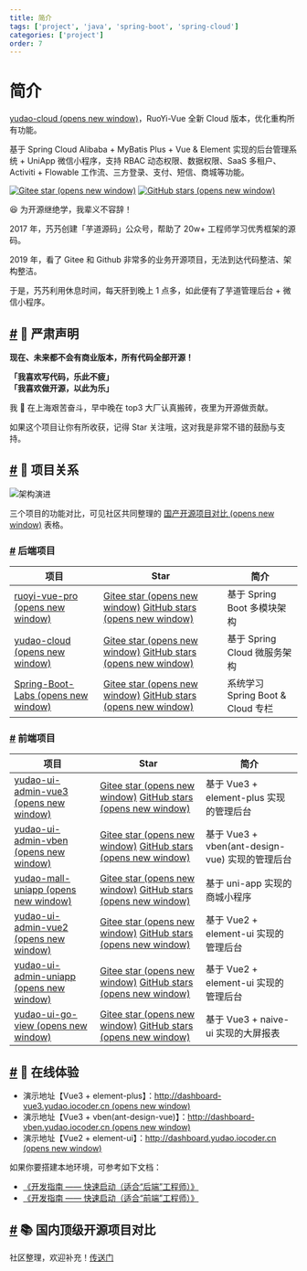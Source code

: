 ```yaml
---
title: 简介
tags: ['project', 'java', 'spring-boot', 'spring-cloud']
categories: ['project']
order: 7
---
```

# 简介

[yudao-cloud  (opens new window)](https://gitee.com/zhijiantianya/yudao-cloud)，RuoYi-Vue 全新 Cloud 版本，优化重构所有功能。

 基于 Spring Cloud Alibaba + MyBatis Plus + Vue & Element 实现的后台管理系统 + UniApp 微信小程序，支持 RBAC 动态权限、数据权限、SaaS 多租户、Activiti + Flowable 工作流、三方登录、支付、短信、商城等功能。

 [![Gitee star](https://gitee.com/zhijiantianya/yudao-cloud/badge/star.svg?theme=white)  (opens new window)](https://gitee.com/zhijiantianya/yudao-cloud) [![GitHub stars](https://img.shields.io/github/stars/YunaiV/yudao-cloud.svg?style=social&label=Stars)  (opens new window)](https://github.com/YunaiV/yudao-cloud)

 😆 为开源继绝学，我辈义不容辞！

 2017 年，艿艿创建「芋道源码」公众号，帮助了 20w+ 工程师学习优秀框架的源码。

 2019 年，看了 Gitee 和 Github 非常多的业务开源项目，无法到达代码整洁、架构整洁。

 于是，艿艿利用休息时间，每天肝到晚上 1 点多，如此便有了芋道管理后台 + 微信小程序。

 ## [#](#🐴-严肃声明) 🐴 严肃声明

 **现在、未来都不会有商业版本，所有代码全部开源！**

 **「我喜欢写代码，乐此不疲」**  
 **「我喜欢做开源，以此为乐」**

 我 🐶 在上海艰苦奋斗，早中晚在 top3 大厂认真搬砖，夜里为开源做贡献。

 如果这个项目让你有所收获，记得 Star 关注哦，这对我是非常不错的鼓励与支持。

 ## [#](#🐳-项目关系) 🐳 项目关系

 ![架构演进](https://static.iocoder.cn/yudao-roadmap.png?imageView2/2/format/webp)

 三个项目的功能对比，可见社区共同整理的 [国产开源项目对比  (opens new window)](https://www.yuque.com/xiatian-bsgny/lm0ec1/wqf8mn) 表格。

 ### [#](#后端项目) 后端项目

 

| 项目 | Star | 简介 |
| --- | --- | --- |
| [ruoyi-vue-pro  (opens new window)](https://gitee.com/zhijiantianya/ruoyi-vue-pro) | [Gitee star  (opens new window)](https://gitee.com/zhijiantianya/ruoyi-vue-pro) [GitHub stars  (opens new window)](https://github.com/YunaiV/ruoyi-vue-pro) | 基于 Spring Boot 多模块架构 |
| [yudao-cloud  (opens new window)](https://gitee.com/zhijiantianya/yudao-cloud) | [Gitee star  (opens new window)](https://gitee.com/zhijiantianya/yudao-cloud) [GitHub stars  (opens new window)](https://github.com/YunaiV/yudao-cloud) | 基于 Spring Cloud 微服务架构 |
| [Spring-Boot-Labs  (opens new window)](https://gitee.com/yudaocode/SpringBoot-Labs) | [Gitee star  (opens new window)](https://gitee.com/zhijiantianya/yudao-cloud) [GitHub stars  (opens new window)](https://github.com/yudaocode/SpringBoot-Labs) | 系统学习 Spring Boot & Cloud 专栏 |

 ### [#](#前端项目) 前端项目

 

| 项目 | Star | 简介 |
| --- | --- | --- |
| [yudao-ui-admin-vue3  (opens new window)](https://gitee.com/yudaocode/yudao-ui-admin-vue3) | [Gitee star  (opens new window)](https://gitee.com/yudaocode/yudao-ui-admin-vue3) [GitHub stars  (opens new window)](https://github.com/yudaocode/yudao-ui-admin-vue3) | 基于 Vue3 + element-plus 实现的管理后台 |
| [yudao-ui-admin-vben  (opens new window)](https://gitee.com/yudaocode/yudao-ui-admin-vben) | [Gitee star  (opens new window)](https://gitee.com/yudaocode/yudao-ui-admin-vben) [GitHub stars  (opens new window)](https://github.com/yudaocode/yudao-ui-admin-vben) | 基于 Vue3 + vben(ant-design-vue) 实现的管理后台 |
| [yudao-mall-uniapp  (opens new window)](https://gitee.com/yudaocode/yudao-mall-uniapp) | [Gitee star  (opens new window)](https://gitee.com/yudaocode/yudao-mall-uniapp) [GitHub stars  (opens new window)](https://github.com/yudaocode/yudao-mall-uniapp) | 基于 uni-app 实现的商城小程序 |
| [yudao-ui-admin-vue2  (opens new window)](https://gitee.com/yudaocode/yudao-ui-admin-vue2) | [Gitee star  (opens new window)](https://gitee.com/yudaocode/yudao-ui-admin-vue2) [GitHub stars  (opens new window)](https://github.com/yudaocode/yudao-ui-admin-vue2) | 基于 Vue2 + element-ui 实现的管理后台 |
| [yudao-ui-admin-uniapp  (opens new window)](https://gitee.com/yudaocode/yudao-ui-admin-uniapp) | [Gitee star  (opens new window)](https://gitee.com/yudaocode/yudao-ui-admin-uniapp) [GitHub stars  (opens new window)](https://github.com/yudaocode/yudao-ui-admin-uniapp) | 基于 Vue2 + element-ui 实现的管理后台 |
| [yudao-ui-go-view  (opens new window)](https://gitee.com/yudaocode/yudao-ui-go-view) | [Gitee star  (opens new window)](https://gitee.com/yudaocode/yudao-ui-go-view) [GitHub stars  (opens new window)](https://github.com/yudaocode/yudao-ui-go-view) | 基于 Vue3 + naive-ui 实现的大屏报表 |

 ## [#](#🐶-在线体验) 🐶 在线体验

 * 演示地址【Vue3 + element-plus】：[http://dashboard-vue3.yudao.iocoder.cn  (opens new window)](http://dashboard-vue3.yudao.iocoder.cn)
* 演示地址【Vue3 + vben(ant-design-vue)】：[http://dashboard-vben.yudao.iocoder.cn  (opens new window)](http://dashboard-vben.yudao.iocoder.cn)
* 演示地址【Vue2 + element-ui】：[http://dashboard.yudao.iocoder.cn  (opens new window)](http://dashboard.yudao.iocoder.cn)

 如果你要搭建本地环境，可参考如下文档：

 * [《开发指南 —— 快速启动（适合“后端”工程师）》](/quick-start)
* [《开发指南 —— 快速启动（适合“前端”工程师）》](/quick-start-front)

 ## [#](#📚-国内顶级开源项目对比) 📚 国内顶级开源项目对比

 社区整理，欢迎补充！[传送门](https://www.yuque.com/docs/share/879c8e99-23ef-46b1-b6d8-9b66426380c1)

 